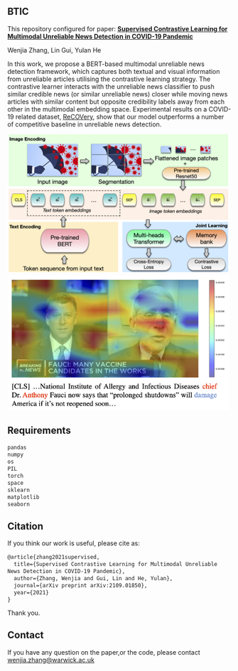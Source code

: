 ## BTIC
This repository configured for paper:
[**Supervised Contrastive Learning for Multimodal Unreliable News Detection in COVID-19 Pandemic**](https://arxiv.org/abs/2109.01850)

Wenjia Zhang, Lin Gui, Yulan He

In this work, we propose a BERT-based multimodal unreliable news detection framework, which captures both textual and visual information from unreliable articles utilising the contrastive learning strategy. The contrastive learner interacts with the unreliable news classifier to push similar credible news (or similar unreliable news) closer while moving news articles with similar content but opposite credibility labels away from each other in the multimodal embedding space. Experimental results on a COVID-19 related dataset, [ReCOVery](https://github.com/apurvamulay/ReCOVery), show that our model outperforms a number of competitive baseline in unreliable news detection.

<img src="https://github.com/WenjiaZh/BTIC/blob/main/ContrastiveFramework.png" width="500"><img src="https://github.com/WenjiaZh/BTIC/blob/main/case.png" width="500">

## Requirements
```
pandas
numpy
os
PIL
torch
space
sklearn
matplotlib
seaborn
```

## Citation
If you think our work is useful, please cite as:
```
@article{zhang2021supervised,
  title={Supervised Contrastive Learning for Multimodal Unreliable News Detection in COVID-19 Pandemic},
  author={Zhang, Wenjia and Gui, Lin and He, Yulan},
  journal={arXiv preprint arXiv:2109.01850},
  year={2021}
}
```
Thank you.

## Contact
If you have any question on the paper,or the code, please contact [wenjia.zhang@warwick.ac.uk](wenjia.zhang@warwick.ac.uk)
